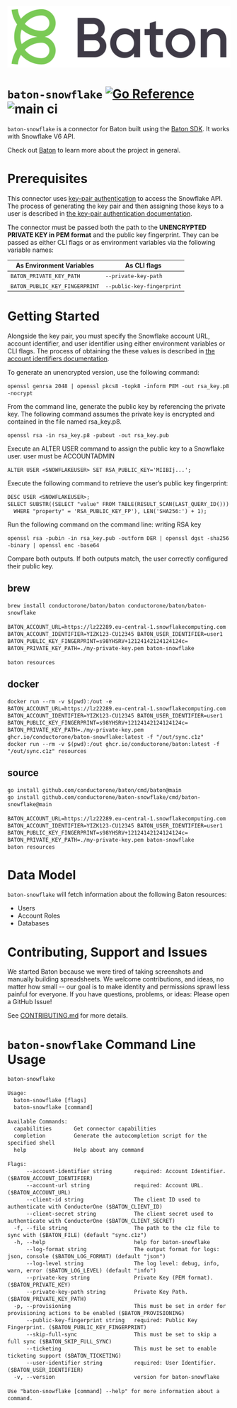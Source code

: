 ![Baton Logo](./docs/images/baton-logo.png)

# `baton-snowflake` [![Go Reference](https://pkg.go.dev/badge/github.com/conductorone/baton-snowflake.svg)](https://pkg.go.dev/github.com/conductorone/baton-snowflake) ![main ci](https://github.com/conductorone/baton-snowflake/actions/workflows/main.yaml/badge.svg)

`baton-snowflake` is a connector for Baton built using the [Baton SDK](https://github.com/conductorone/baton-sdk). It works with Snowflake V6 API.

Check out [Baton](https://github.com/conductorone/baton) to learn more about the project in general.

# Prerequisites

This connector uses 
[key-pair authentication](https://docs.snowflake.com/en/developer-guide/sql-api/authenticating#using-key-pair-authentication) 
to access the Snowflake API. The process of generating the key pair and then assigning those keys to a user is described in 
[the key-pair authentication documentation](https://docs.snowflake.com/en/user-guide/key-pair-auth). 

The connector must be passed both the path to the **UNENCRYPTED PRIVATE KEY in 
PEM format** and the public key fingerprint. They can be passed as either CLI 
flags or as environment variables via the following variable names:

| As Environment Variables       | As CLI flags               |
|--------------------------------|----------------------------|
| `BATON_PRIVATE_KEY_PATH`       | `--private-key-path`       |
| `BATON_PUBLIC_KEY_FINGERPRINT` | `--public-key-fingerprint` |

# Getting Started

Alongside the key pair, you must specify the Snowflake account URL, account identifier, and user identifier using 
either environment variables or CLI flags. The process of obtaining the these values is described in 
[the account identifiers documentation](https://docs.snowflake.com/en/user-guide/admin-account-identifier).

To generate an unencrypted version, use the following command:
```
openssl genrsa 2048 | openssl pkcs8 -topk8 -inform PEM -out rsa_key.p8 -nocrypt
```

From the command line, generate the public key by referencing the private key. 
The following command assumes the private key is encrypted and contained in the file named rsa_key.p8.
```
openssl rsa -in rsa_key.p8 -pubout -out rsa_key.pub
```

Execute an ALTER USER command to assign the public key to a Snowflake user.
user must be ACCOUNTADMIN
```
ALTER USER <SNOWFLAKEUSER> SET RSA_PUBLIC_KEY='MIIBIj...';
```

Execute the following command to retrieve the user’s public key fingerprint:
```
DESC USER <SNOWFLAKEUSER>;
SELECT SUBSTR((SELECT "value" FROM TABLE(RESULT_SCAN(LAST_QUERY_ID()))
  WHERE "property" = 'RSA_PUBLIC_KEY_FP'), LEN('SHA256:') + 1);
```

Run the following command on the command line: writing RSA key
```
openssl rsa -pubin -in rsa_key.pub -outform DER | openssl dgst -sha256 -binary | openssl enc -base64
```

Compare both outputs. If both outputs match, the user correctly configured their public key.

## brew

```
brew install conductorone/baton/baton conductorone/baton/baton-snowflake

BATON_ACCOUNT_URL=https://lz22289.eu-central-1.snowflakecomputing.com BATON_ACCOUNT_IDENTIFIER=YIZK123-CU12345 BATON_USER_IDENTIFIER=user1 BATON_PUBLIC_KEY_FINGERPRINT=s98YHSRV+12124142124124124c= BATON_PRIVATE_KEY_PATH=./my-private-key.pem baton-snowflake

baton resources
```

## docker

```
docker run --rm -v $(pwd):/out -e BATON_ACCOUNT_URL=https://lz22289.eu-central-1.snowflakecomputing.com BATON_ACCOUNT_IDENTIFIER=YIZK123-CU12345 BATON_USER_IDENTIFIER=user1 BATON_PUBLIC_KEY_FINGERPRINT=s98YHSRV+12124142124124124c= BATON_PRIVATE_KEY_PATH=./my-private-key.pem ghcr.io/conductorone/baton-snowflake:latest -f "/out/sync.c1z"
docker run --rm -v $(pwd):/out ghcr.io/conductorone/baton:latest -f "/out/sync.c1z" resources
```

## source

```
go install github.com/conductorone/baton/cmd/baton@main
go install github.com/conductorone/baton-snowflake/cmd/baton-snowflake@main

BATON_ACCOUNT_URL=https://lz22289.eu-central-1.snowflakecomputing.com BATON_ACCOUNT_IDENTIFIER=YIZK123-CU12345 BATON_USER_IDENTIFIER=user1 BATON_PUBLIC_KEY_FINGERPRINT=s98YHSRV+12124142124124124c= BATON_PRIVATE_KEY_PATH=./my-private-key.pem baton-snowflake
baton resources
```

# Data Model

`baton-snowflake` will fetch information about the following Baton resources:

- Users
- Account Roles
- Databases

# Contributing, Support and Issues

We started Baton because we were tired of taking screenshots and manually building spreadsheets. We welcome 
contributions, and ideas, no matter how small -- our goal is to make identity and permissions sprawl less painful for 
everyone. If you have questions, problems, or ideas: Please open a GitHub Issue!

See [CONTRIBUTING.md](https://github.com/ConductorOne/baton/blob/main/CONTRIBUTING.md) for more details.

# `baton-snowflake` Command Line Usage

```
baton-snowflake

Usage:
  baton-snowflake [flags]
  baton-snowflake [command]

Available Commands:
  capabilities       Get connector capabilities
  completion         Generate the autocompletion script for the specified shell
  help               Help about any command

Flags:
      --account-identifier string       required: Account Identifier. ($BATON_ACCOUNT_IDENTIFIER)
      --account-url string              required: Account URL. ($BATON_ACCOUNT_URL)
      --client-id string                The client ID used to authenticate with ConductorOne ($BATON_CLIENT_ID)
      --client-secret string            The client secret used to authenticate with ConductorOne ($BATON_CLIENT_SECRET)
  -f, --file string                     The path to the c1z file to sync with ($BATON_FILE) (default "sync.c1z")
  -h, --help                            help for baton-snowflake
      --log-format string               The output format for logs: json, console ($BATON_LOG_FORMAT) (default "json")
      --log-level string                The log level: debug, info, warn, error ($BATON_LOG_LEVEL) (default "info")
      --private-key string              Private Key (PEM format). ($BATON_PRIVATE_KEY)
      --private-key-path string         Private Key Path. ($BATON_PRIVATE_KEY_PATH)
  -p, --provisioning                    This must be set in order for provisioning actions to be enabled ($BATON_PROVISIONING)
      --public-key-fingerprint string   required: Public Key Fingerprint. ($BATON_PUBLIC_KEY_FINGERPRINT)
      --skip-full-sync                  This must be set to skip a full sync ($BATON_SKIP_FULL_SYNC)
      --ticketing                       This must be set to enable ticketing support ($BATON_TICKETING)
      --user-identifier string          required: User Identifier. ($BATON_USER_IDENTIFIER)
  -v, --version                         version for baton-snowflake

Use "baton-snowflake [command] --help" for more information about a command.
```
